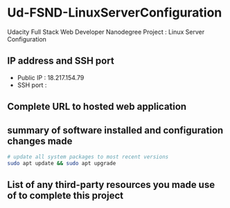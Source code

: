 # Ud-FSND-LinuxServerConfiguration
Udacity Full Stack Web Developer Nanodegree Project : Linux Server Configuration

## IP address and SSH port
* Public IP : 18.217.154.79
* SSH port : 

## Complete URL to hosted web application

## summary of software installed and configuration changes made
```bash
# update all system packages to most recent versions
sudo apt update && sudo apt upgrade
```


## List of any third-party resources you made use of to complete this project
